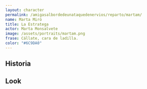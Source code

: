 ```yaml
---
layout: character
permalink: /amigasalbordedeunataquedenervios/reparto/martam/
name: Marta Miró
title: La Estratega
actor: Marta Monsalvete
image: /assets/portraits/martam.png
frase: Cállate, cara de ladilla.
color: "#6C9DA0"
---
```


## Historia



## Look


